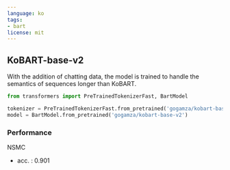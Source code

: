 ```yaml
---
language: ko
tags:
- bart
license: mit
---
```


## KoBART-base-v2

With the addition of chatting data, the model is trained to handle the semantics of sequences longer than KoBART.

```python
from transformers import PreTrainedTokenizerFast, BartModel

tokenizer = PreTrainedTokenizerFast.from_pretrained('gogamza/kobart-base-v2')
model = BartModel.from_pretrained('gogamza/kobart-base-v2')
```

### Performance 

NSMC
- acc. : 0.901

